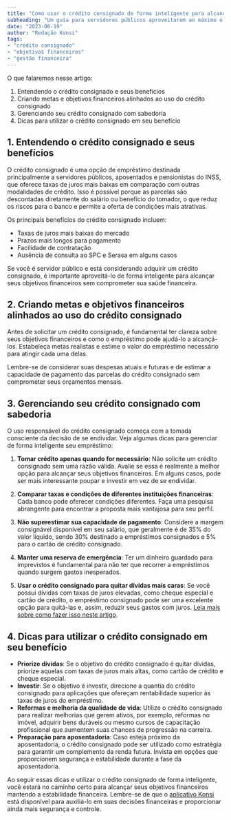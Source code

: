 ```yaml
---
title: "Como usar o crédito consignado de forma inteligente para alcançar seus objetivos financeiros"
subheading: "Um guia para servidores públicos aproveitarem ao máximo o crédito consignado"
date: "2023-06-19"
author: "Redação Konsi"
tags:
- "crédito consignado"
- "objetivos financeiros"
- "gestão financeira"
---
```


O que falaremos nesse artigo:

1. Entendendo o crédito consignado e seus benefícios
2. Criando metas e objetivos financeiros alinhados ao uso do crédito consignado
3. Gerenciando seu crédito consignado com sabedoria
4. Dicas para utilizar o crédito consignado em seu benefício

## 1. Entendendo o crédito consignado e seus benefícios

O crédito consignado é uma opção de empréstimo destinada principalmente a servidores públicos, aposentados e pensionistas do INSS, que oferece taxas de juros mais baixas em comparação com outras modalidades de crédito. Isso é possível porque as parcelas são descontadas diretamente do salário ou benefício do tomador, o que reduz os riscos para o banco e permite a oferta de condições mais atrativas.

Os principais benefícios do crédito consignado incluem:

- Taxas de juros mais baixas do mercado
- Prazos mais longos para pagamento
- Facilidade de contratação
- Ausência de consulta ao SPC e Serasa em alguns casos

Se você é servidor público e está considerando adquirir um crédito consignado, é importante aproveitá-lo de forma inteligente para alcançar seus objetivos financeiros sem comprometer sua saúde financeira.

## 2. Criando metas e objetivos financeiros alinhados ao uso do crédito consignado

Antes de solicitar um crédito consignado, é fundamental ter clareza sobre seus objetivos financeiros e como o empréstimo pode ajudá-lo a alcançá-los. Estabeleça metas realistas e estime o valor do empréstimo necessário para atingir cada uma delas.

Lembre-se de considerar suas despesas atuais e futuras e de estimar a capacidade de pagamento das parcelas do crédito consignado sem comprometer seus orçamentos mensais.

## 3. Gerenciando seu crédito consignado com sabedoria

O uso responsável do crédito consignado começa com a tomada consciente da decisão de se endividar. Veja algumas dicas para gerenciar de forma inteligente seu empréstimo:

1. **Tomar crédito apenas quando for necessário**: Não solicite um crédito consignado sem uma razão válida. Avalie se essa é realmente a melhor opção para alcançar seus objetivos financeiros. Em alguns casos, pode ser mais interessante poupar e investir em vez de se endividar.

2. **Comparar taxas e condições de diferentes instituições financeiras**: Cada banco pode oferecer condições diferentes. Faça uma pesquisa abrangente para encontrar a proposta mais vantajosa para seu perfil.

3. **Não superestimar sua capacidade de pagamento**: Considere a margem consignável disponível em seu salário, que geralmente é de 35% do valor líquido, sendo 30% destinado a empréstimos consignados e 5% para o cartão de crédito consignado.

4. **Manter uma reserva de emergência**: Ter um dinheiro guardado para imprevistos é fundamental para não ter que recorrer a empréstimos quando surgem gastos inesperados.

5. **Usar o crédito consignado para quitar dívidas mais caras**: Se você possui dívidas com taxas de juros elevadas, como cheque especial e cartão de crédito, o empréstimo consignado pode ser uma excelente opção para quitá-las e, assim, reduzir seus gastos com juros. [Leia mais sobre como fazer isso neste artigo](como-usar-o-crdito-consignado-para-quitar-dvidas-caras.md).

## 4. Dicas para utilizar o crédito consignado em seu benefício

- **Priorize dívidas**: Se o objetivo do crédito consignado é quitar dívidas, priorize aquelas com taxas de juros mais altas, como cartão de crédito e cheque especial.
- **Investir**: Se o objetivo é investir, direcione a quantia do crédito consignado para aplicações que ofereçam rentabilidade superior às taxas de juros do empréstimo.
- **Reformas e melhoria da qualidade de vida**: Utilize o crédito consignado para realizar melhorias que gerem ativos, por exemplo, reformas no imóvel, adquirir bens duráveis ou mesmo cursos de capacitação profissional que aumentem suas chances de progressão na carreira.
- **Preparação para aposentadoria**: Caso esteja próximo da aposentadoria, o crédito consignado pode ser utilizado como estratégia para garantir um complemento da renda futura. Invista em opções que proporcionem segurança e estabilidade durante a fase da aposentadoria.

Ao seguir essas dicas e utilizar o crédito consignado de forma inteligente, você estará no caminho certo para alcançar seus objetivos financeiros mantendo a estabilidade financeira. Lembre-se de que o [aplicativo Konsi](https://www.konsi.com.br/app) está disponível para auxiliá-lo em suas decisões financeiras e proporcionar ainda mais segurança e controle.